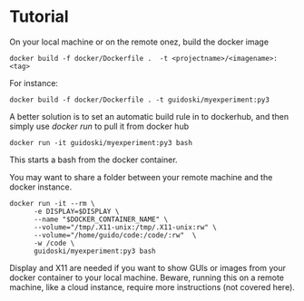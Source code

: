 # Tutorial

On your local machine or on the remote onez, build the docker image

```
docker build -f docker/Dockerfile .  -t <projectname>/<imagename>:<tag>
```

For instance:

```
docker build -f docker/Dockerfile . -t guidoski/myexperiment:py3
```


A better solution is to set an automatic build rule in to dockerhub, 
and then simply use *docker run* to pull it from docker hub

```
docker run -it guidoski/myexperiment:py3 bash
``` 

This starts a bash from the docker container.

You may want to share a folder between your remote machine and the docker instance.

```
docker run -it --rm \
      -e DISPLAY=$DISPLAY \
      --name "$DOCKER_CONTAINER_NAME" \
      --volume="/tmp/.X11-unix:/tmp/.X11-unix:rw" \
      --volume="/home/guido/code:/code/:rw"  \
      -w /code \
      guidoski/myexperiment:py3 bash
```

Display and X11 are needed if you want to show GUIs or images from your docker container to your local machine. Beware, running this on a remote machine, like a cloud instance, require more instructions (not covered here).
